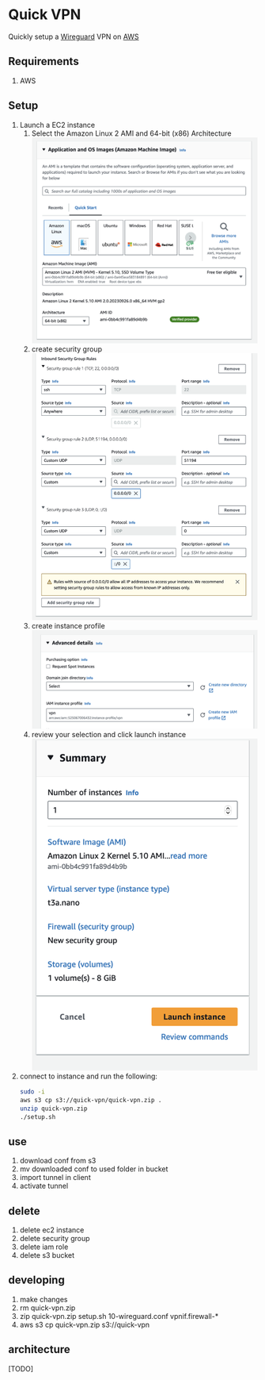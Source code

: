 # Quick VPN
Quickly setup a [Wireguard](https://www.wireguard.com) VPN on [AWS](https://aws.amazon.com/)

## Requirements
1. AWS

## Setup
1. Launch a EC2 instance
   1. Select the Amazon Linux 2 AMI and 64-bit (x86) Architecture
   ![Alt text](/img/ami.png?raw=true)
   2. create security group
   ![Alt text](/img/security_group.png?raw=true)
   3. create instance profile
   ![Alt text](/img/instance_profile.png?raw=true)
   4. review your selection and click launch instance
   ![Alt text](/img/launch_instance.png?raw=true)
2. connect to instance and run the following:
   ```bash
   sudo -i
   aws s3 cp s3://quick-vpn/quick-vpn.zip .
   unzip quick-vpn.zip
   ./setup.sh
   ```

## use
1. download conf from s3
2. mv downloaded conf to used folder in bucket
3. import tunnel in client
4. activate tunnel

## delete
1. delete ec2 instance 
2. delete security group
3. delete iam role
4. delete s3 bucket

## developing
1. make changes
2. rm quick-vpn.zip
3. zip quick-vpn.zip setup.sh 10-wireguard.conf vpnif.firewall-*
4. aws s3 cp quick-vpn.zip s3://quick-vpn

## architecture 
[TODO]